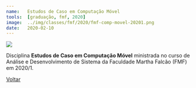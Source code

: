 ```yaml
---
name:  	Estudos de Caso em Computação Móvel
tools: 	[graduação, fmf, 2020]
image: 	../img/classes/fmf/2020/fmf-comp-movel-20201.png
date: 	2020-02-10
---
```


![](../img/classes/fmf/2020/fmf-comp-movel-20201.png)

Disciplina **Estudos de Caso em Computação Móvel** ministrada no curso de Análise e Desenvolvimento de Sistema da Faculdade Martha Falcão (FMF) em 2020/1.

<p class="text-center">
	<a class="btn btn-outline-primary mt-1" href="{{ site.baseurl }}/classes/">Voltar</a>
</p>